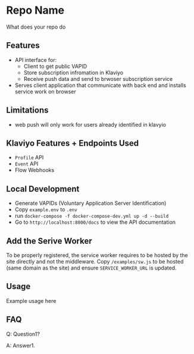 # Repo Name 

What does your repo do

## Features

* API interface for:
    * Client to get public VAPID
    * Store subscription infromation in Klaviyo
    * Receive push data and send to brwoser subscription service
* Serves client application that communicate with back end and installs service work on browser

## Limitations

* web push will only work for users already identified in klavyio

## Klaviyo Features + Endpoints Used


* `Profile` API
* `Event` API
* Flow Webhooks

## Local Development

* Generate VAPIDs (Voluntary Application Server Identification)
* Copy `example.env` to `.env`
* run `docker-compose -f docker-compose-dev.yml up -d --build`
* Go to `http://localhost:8000/docs` to view the API documentation

## Add the Serive Worker
To be properly registered, the service worker requires to be hosted by the site directly and not the middleware. Copy `/examples/sw.js` to be hosted (same domain as the site) and ensure `SERVICE_WORKER_URL` is updated.

## Usage

Example usage here

## FAQ

Q: Question1?

A: Answer1.
